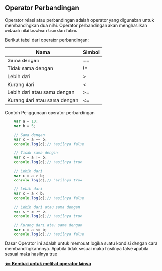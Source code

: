 ## Operator Perbandingan

Operator relasi atau perbandingan adalah operator yang digunakan untuk membandingkan dua nilai. Operator perbandingan akan menghasilkan sebuah nilai boolean true dan false.

Berikut tabel dari operator perbandingan:

| Nama                                  | Simbol |
| --------------                        | ------ |
| Sama dengan                           | ==     |
| Tidak sama dengan                     | !=     |
| Lebih dari                            | >      |
| Kurang dari                           | <      |
| Lebih dari atau sama dengan           | >=     |
| Kurang dari atau sama dengan          | <=     |

Contoh Penggunaan operator perbandingan

```javascript
    var a = 10;
    var b = 5;

    // Sama dengan
    var c = a == b;
    console.log(c);// hasilnya false

    // Tidak sama dengan
    var c = a != b;
    console.log(c);// hasilnya true

    // Lebih dari
    var c = a > b;
    console.log(c);// hasilnya true

    // Lebih dari
    var c = a < b;
    console.log(c);// hasilnya false

    // Lebih dari atau sama dengan
    var c = a >= b;
    console.log(c);// hasilnya true

    // Kurang dari atau sama dengan
    var c = a <= b;
    console.log(c);// hasilnya false    

```

Dasar Operator ini adalah untuk membuat logika suatu kondisi dengan cara membandingkannnya. Apabila tidak sesuai maka hasilnya false apabila sesuai maka hasilnya true

[**<== Kembali untuk melihat operator lainya**](https://github.com/Fakhri17/Pratice-Js/tree/master/Operator)